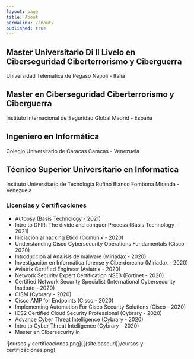 ```yaml
---
layout: page
title: About
permalink: /about/
published: true
---
```

## Master Universitario Di II Livelo en Ciberseguridad Ciberterrorismo y Ciberguerra
Universidad Telematica de Pegaso
Napoli - Italia
## Master en Ciberseguridad Ciberterrorismo y Ciberguerra
Instituto Internacional de Seguridad Global 
Madrid - España
## Ingeniero en Informática 
Colegio Universitario de Caracas
Caracas - Venezuela 
## Técnico Superior Universitario en Informatica
Instituto Universitario de Tecnología Rufino Blanco Fombona
Miranda - Venezuela
### Licencias y Certificaciones
- Autopsy (Basis Technology - 2021)
- Intro to DFIR: The divide and conquer Process (Basis Technology - 2021)
- Iniciación al hacking Etico (Comunix - 2020)
- Understanding Cisco Cybersecurity Operations Fundamentals (Cisco - 2020)
- Introduccion al Analisis de malware (Miriadax - 2020)
- Investigación en Informática forense y Ciberderecho (Miriadax - 2020)
- Aviatrix Certified Engineer (Aviatrix - 2020)
- Network Security Expert Certification NSE3 (Fortinet - 2020)
- Certified Network Security Specialist (International Cybersecurity Institute - 2020)
- CISM (Cybrary - 2020)
- Cisco AMP for Endpoints (Cisco - 2020)
- Implementing Automation For Cisco Security Solutions (Cisco - 2020)
- ICS2 Certified Cloud Security Professional (Cybrary - 2020)
- Advance Cyber Threat Intelligence (Cybrary - 2020)
- Intro to Cyber Threat Intelligence (Cybrary - 2020)
- Master en CIbersecurity in 

![cursos y certificaciones.png]({{site.baseurl}}/cursos y certificaciones.png)




